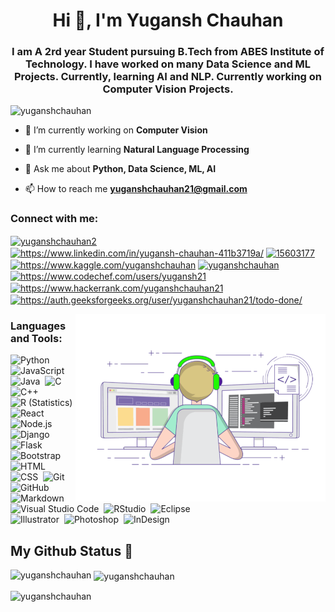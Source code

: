 <h1 align="center">Hi 👋, I'm Yugansh Chauhan</h1>
<h3 align="center">I am A 2rd year Student pursuing B.Tech from ABES Institute of Technology. I have worked on many Data Science and ML Projects. Currently, learning AI and NLP. Currently working on Computer Vision Projects.</h3>

<p align="left"> <img src="https://komarev.com/ghpvc/?username=yuganshchauhan&label=Profile%20views&color=0e75b6&style=flat" alt="yuganshchauhan" /> </p>

- 🔭 I’m currently working on **Computer Vision**

- 🌱 I’m currently learning **Natural Language Processing**

- 💬 Ask me about **Python, Data Science, ML, AI**

- 📫 How to reach me **yuganshchauhan21@gmail.com**

<h3 align="left">Connect with me:</h3>
<p align="left">
<a href="https://twitter.com/yuganshchauhan2" target="blank"><img align="center" src="https://cdn.jsdelivr.net/npm/simple-icons@3.0.1/icons/twitter.svg" alt="yuganshchauhan2" height="30" width="40" /></a>
<a href="https://linkedin.com/in/https://www.linkedin.com/in/yugansh-chauhan-411b3719a/" target="blank"><img align="center" src="https://cdn.jsdelivr.net/npm/simple-icons@3.0.1/icons/linkedin.svg" alt="https://www.linkedin.com/in/yugansh-chauhan-411b3719a/" height="30" width="40" /></a>
<a href="https://stackoverflow.com/users/15603177" target="blank"><img align="center" src="https://cdn.jsdelivr.net/npm/simple-icons@3.0.1/icons/stackoverflow.svg" alt="15603177" height="30" width="40" /></a>
<a href="https://kaggle.com/https://www.kaggle.com/yuganshchauhan" target="blank"><img align="center" src="https://cdn.jsdelivr.net/npm/simple-icons@3.0.1/icons/kaggle.svg" alt="https://www.kaggle.com/yuganshchauhan" height="30" width="40" /></a>
<a href="https://instagram.com/yuganshchauhan" target="blank"><img align="center" src="https://cdn.jsdelivr.net/npm/simple-icons@3.0.1/icons/instagram.svg" alt="yuganshchauhan" height="30" width="40" /></a>
<a href="https://www.codechef.com/users/https://www.codechef.com/users/yugansh21" target="blank"><img align="center" src="https://cdn.jsdelivr.net/npm/simple-icons@3.1.0/icons/codechef.svg" alt="https://www.codechef.com/users/yugansh21" height="30" width="40" /></a>
<a href="https://www.hackerrank.com/https://www.hackerrank.com/yuganshchauhan21" target="blank"><img align="center" src="https://cdn.jsdelivr.net/npm/simple-icons@3.0.1/icons/hackerrank.svg" alt="https://www.hackerrank.com/yuganshchauhan21" height="30" width="40" /></a>
<a href="https://auth.geeksforgeeks.org/user/https://auth.geeksforgeeks.org/user/yuganshchauhan21/todo-done/" target="blank"><img align="center" src="https://cdn.jsdelivr.net/npm/simple-icons@3.0.1/icons/geeksforgeeks.svg" alt="https://auth.geeksforgeeks.org/user/yuganshchauhan21/todo-done/" height="30" width="40" /></a>
</p>

<img alt="Coding" src="https://github.com/YUGANSHCHAUHAN/YUGANSHCHAUHAN/blob/master/assets/coding-freak.gif" align="right" width =400/>

<h3 align="left">Languages and Tools:</h3>


![Python](https://img.shields.io/badge/-Python-05122A?style=flat&logo=python)&nbsp;
![JavaScript](https://img.shields.io/badge/-JavaScript-05122A?style=flat&logo=javascript)&nbsp;
![Java](https://img.shields.io/badge/-Java-05122A?style=flat&logo=Java&logoColor=FFA518)&nbsp;
![C](https://img.shields.io/badge/-C-05122A?style=flat&logo=C&logoColor=A8B9CC)&nbsp;
![C++](https://img.shields.io/badge/-C++-05122A?style=flat&logo=C%2B%2B&logoColor=00599C)&nbsp;
![R (Statistics)](https://img.shields.io/badge/-R-05122A?style=flat&logo=R&logoColor=276DC3)\
![React](https://img.shields.io/badge/-React-05122A?style=flat&logo=react)&nbsp;
![Node.js](https://img.shields.io/badge/-Node.js-05122A?style=flat&logo=node.js)&nbsp;
![Django](https://img.shields.io/badge/-Django-05122A?style=flat&logo=django&logoColor=092E20)&nbsp;
![Flask](https://img.shields.io/badge/-Flask-05122A?style=flat&logo=flask)&nbsp;
![Bootstrap](https://img.shields.io/badge/-Bootstrap-05122A?style=flat&logo=bootstrap&logoColor=563D7C)\
![HTML](https://img.shields.io/badge/-HTML-05122A?style=flat&logo=HTML5)&nbsp;
![CSS](https://img.shields.io/badge/-CSS-05122A?style=flat&logo=CSS3&logoColor=1572B6)&nbsp;
![Git](https://img.shields.io/badge/-Git-05122A?style=flat&logo=git)&nbsp;
![GitHub](https://img.shields.io/badge/-GitHub-05122A?style=flat&logo=github)&nbsp;
![Markdown](https://img.shields.io/badge/-Markdown-05122A?style=flat&logo=markdown)\
![Visual Studio Code](https://img.shields.io/badge/-Visual%20Studio%20Code-05122A?style=flat&logo=visual-studio-code&logoColor=007ACC)&nbsp;
![RStudio](https://img.shields.io/badge/-RStudio-05122A?style=flat&logo=rstudio)&nbsp;
![Eclipse](https://img.shields.io/badge/-Eclipse-05122A?style=flat&logo=eclipse-ide&logoColor=2C2255)\
![Illustrator](https://img.shields.io/badge/-Illustrator-05122A?style=flat&logo=adobe-illustrator)&nbsp;
![Photoshop](https://img.shields.io/badge/-Photoshop-05122A?style=flat&logo=adobe-photoshop)&nbsp;
![InDesign](https://img.shields.io/badge/-InDesign-05122A?style=flat&logo=adobe-indesign)

## My Github Status 🦸

<p><img align="left" src="https://github-readme-stats.vercel.app/api/top-langs?username=yuganshchauhan&show_icons=true&locale=en&layout=compact" alt="yuganshchauhan" /></p>



<p>&nbsp;<img align="center" src="https://github-readme-stats.vercel.app/api?username=yuganshchauhan&show_icons=true&locale=en" alt="yuganshchauhan" /></p>

<p><img align="center" src="https://github-readme-streak-stats.herokuapp.com/?user=yuganshchauhan&" alt="yuganshchauhan" /></p>
